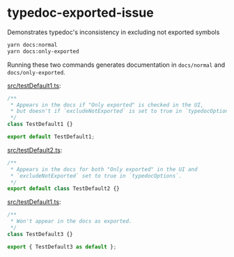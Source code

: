# typedoc-exported-issue
Demonstrates typedoc's inconsistency in excluding not exported symbols

```bash
yarn docs:normal
yarn docs:only-exported
```

Running these two commands generates documentation in `docs/normal` and
`docs/only-exported`.

[src/testDefault1.ts](src/testDefault1.ts):
```typescript
/**
 * Appears in the docs if "Only exported" is checked in the UI,
 * but doesn't if `excludeNotExported` is set to true in `typedocOptions`.
 */
class TestDefault1 {}

export default TestDefault1;
```

[src/testDefault2.ts](src/testDefault2.ts):
```typescript
/**
 * Appears in the docs for both "Only exported" in the UI and
 * `excludeNotExported` set to true in `typedocOptions`.
 */
export default class TestDefault2 {}

```

[src/testDefault1.ts](src/testDefault1.ts):
```typescript
/**
 * Won't appear in the docs as exported.
 */
class TestDefault3 {}

export { TestDefault3 as default };

```
